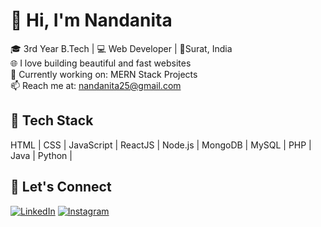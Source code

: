 # 👋 Hi, I'm Nandanita 
🎓 3rd Year B.Tech | 💻 Web Developer | 📍Surat, India  
🌐 I love building beautiful and fast websites  
🔭 Currently working on: MERN Stack Projects  
📫 Reach me at: nandanita25@gmail.com

## 🔧 Tech Stack
HTML | CSS | JavaScript | ReactJS | Node.js | MongoDB | MySQL | PHP | Java | Python |

## 🔗 Let's Connect
[![LinkedIn](https://img.shields.io/badge/LinkedIn-blue?logo=linkedin&logoColor=white)](https://www.linkedin.com/in/nandanita-upadhyay-216ba6301)
[![Instagram](https://img.shields.io/badge/Instagram-pink?logo=instagram&logoColor=white)](https://www.instagram.com/nanzzzita_?utm_source=ig_web_button_share_sheet&igsh=ZDNlZDc0MzIxNw==)

